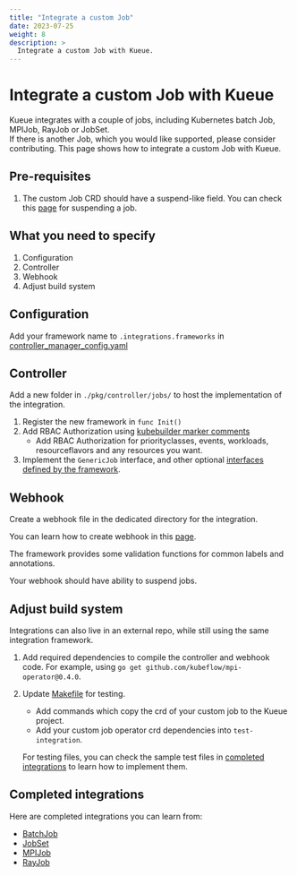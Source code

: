 ```yaml
---
title: "Integrate a custom Job"
date: 2023-07-25
weight: 8
description: >
  Integrate a custom Job with Kueue.
---
```

# Integrate a custom Job with Kueue

Kueue integrates with a couple of jobs, including Kubernetes batch Job, MPIJob, RayJob or JobSet.  
If there is another Job, which you would like supported, please consider contributing. 
This page shows how to integrate a custom Job with Kueue.

## Pre-requisites

1. The custom Job CRD should have a suspend-like field. You can check this [page](https://kubernetes.io/docs/concepts/workloads/controllers/job/#suspending-a-job) for suspending a job.

## What you need to specify

1. Configuration
2. Controller
3. Webhook
4. Adjust build system

## Configuration

Add your framework name to `.integrations.frameworks` in [controller_manager_config.yaml](https://github.com/kubernetes-sigs/kueue/blob/main/config/components/manager/controller_manager_config.yaml)

## Controller

Add a new folder in `./pkg/controller/jobs/` to host the implementation of the integration.

1. Register the new framework in `func Init()`
2. Add RBAC Authorization using [kubebuilder marker comments](https://book.kubebuilder.io/reference/markers/rbac.html)
    - Add RBAC Authorization for priorityclasses, events, workloads, resourceflavors and any resources you want.
3. Implement the `GenericJob` interface, and other optional [interfaces defined by the framework](https://github.com/kubernetes-sigs/kueue/blob/main/pkg/controller/jobframework/interface.go).

## Webhook

Create a webhook file in the dedicated directory for the integration.

You can learn how to create webhook in this [page](https://book.kubebuilder.io/cronjob-tutorial/webhook-implementation.html).

The framework provides some validation functions for common labels and annotations.

Your webhook should have ability to suspend jobs.


## Adjust build system
Integrations can also live in an external repo, while still using the same integration framework.

1. Add required dependencies to compile the controller and webhook code. For example, using `go get github.com/kubeflow/mpi-operator@0.4.0`.
2. Update [Makefile](https://github.com/kubernetes-sigs/kueue/blob/main/Makefile) for testing.
   - Add commands which copy the crd of your custom job to the Kueue project.
   - Add your custom job operator crd dependencies into `test-integration`.

   For testing files, you can check the sample test files in [completed integrations](#completed-integrations) to learn how to implement them.

## Completed integrations
Here are completed integrations you can learn from:
   - [BatchJob](https://github.com/kubernetes-sigs/kueue/tree/main/pkg/controller/jobs/job)
   - [JobSet](https://github.com/kubernetes-sigs/kueue/tree/main/pkg/controller/jobs/jobset)
   - [MPIJob](https://github.com/kubernetes-sigs/kueue/tree/main/pkg/controller/jobs/mpijob)
   - [RayJob](https://github.com/kubernetes-sigs/kueue/tree/main/pkg/controller/jobs/rayjob)
